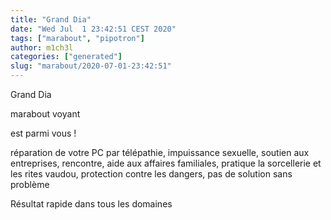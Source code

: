 ```yaml
---
title: "Grand Dia"
date: "Wed Jul  1 23:42:51 CEST 2020"
tags: ["marabout", "pipotron"]
author: m1ch3l
categories: ["generated"]
slug: "marabout/2020-07-01-23:42:51"
---
```


Grand Dia

marabout voyant

est parmi vous !

réparation de votre PC par télépathie, impuissance sexuelle, soutien aux entreprises, rencontre, aide aux affaires familiales, pratique la sorcellerie et les rites vaudou, protection contre les dangers, pas de solution sans problème

Résultat rapide dans tous les domaines
